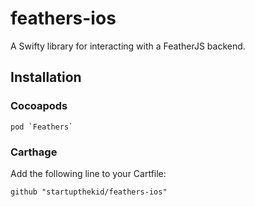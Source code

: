 # feathers-ios

A Swifty library for interacting with a FeatherJS backend.


## Installation

### Cocoapods
```
pod `Feathers`
```

### Carthage

Add the following line to your Cartfile:

```
github "startupthekid/feathers-ios"
```
